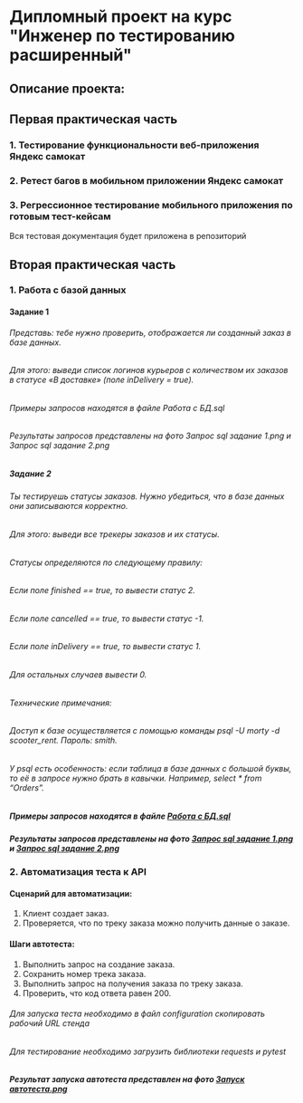 ﻿# Дипломный проект на курс "Инженер по тестированию расширенный"

## Описание проекта:

## Первая практическая часть
### 1. Тестирование функциональности веб-приложения Яндекс самокат
### 2. Ретест багов в мобильном приложении Яндекс самокат
### 3. Регрессионное тестирование мобильного приложения по готовым тест-кейсам
Вся тестовая документация будет приложена в репозиторий
## Вторая практическая часть
### 1. Работа с базой данных
#### Задание 1
###### Представь: тебе нужно проверить, отображается ли созданный заказ в базе данных.
###### Для этого: выведи список логинов курьеров с количеством их заказов в статусе «В доставке» (поле inDelivery = true).
###### Примеры запросов находятся в файле Работа с БД.sql
###### Результаты запросов представлены на фото Запрос sql задание 1.png и Запрос sql задание 2.png
##### Задание 2
###### Ты тестируешь статусы заказов. Нужно убедиться, что в базе данных они записываются корректно.
###### Для этого: выведи все трекеры заказов и их статусы. 
###### Статусы определяются по следующему правилу:
###### Если поле finished == true, то вывести статус 2.
###### Если поле canсelled == true, то вывести статус -1.
###### Если поле inDelivery == true, то вывести статус 1.
###### Для остальных случаев вывести 0.
###### Технические примечания:
###### Доступ к базе осуществляется с помощью команды psql -U morty -d scooter_rent. Пароль: smith.
###### У psql есть особенность: если таблица в базе данных с большой буквы, то её в запросе нужно брать в кавычки. Например, select * from “Orders”.
##### Примеры запросов находятся в файле [Работа с БД.sql](https://github.com/AlexB1ryukov/Yandex_scooter_23_Alexander_Biryukov/blob/9ec60cbe0ed649125b74ae5e7d98e0b81fc3fd0e/%D0%A0%D0%B0%D0%B1%D0%BE%D1%82%D0%B0%20%D1%81%20%D0%91%D0%94.sql)
##### Результаты запросов представлены на фото [Запрос sql задание 1.png](https://github.com/AlexB1ryukov/Yandex_scooter_23_Alexander_Biryukov/blob/3f28ef0f6322a6b9660ca8fde8af0b2aa2788ff9/%D0%97%D0%B0%D0%BF%D1%80%D0%BE%D1%81%20sql%20%D0%B7%D0%B0%D0%B4%D0%B0%D0%BD%D0%B8%D0%B5%201.png) и [Запрос sql задание 2.png](https://github.com/AlexB1ryukov/Yandex_scooter_23_Alexander_Biryukov/blob/9ec60cbe0ed649125b74ae5e7d98e0b81fc3fd0e/%D0%97%D0%B0%D0%BF%D1%80%D0%BE%D1%81%20sql%20%D0%B7%D0%B0%D0%B4%D0%B0%D0%BD%D0%B8%D0%B5%202.png)
### 2. Автоматизация теста к API
#### Cценарий для автоматизации:
1) Клиент создает заказ.
2) Проверяется, что по треку заказа можно получить данные о заказе.
#### Шаги автотеста:
1) Выполнить запрос на создание заказа.
2) Сохранить номер трека заказа.
3) Выполнить запрос на получения заказа по треку заказа.
4) Проверить, что код ответа равен 200.

###### Для запуска теста необходимо в файл configuration скопировать рабочий URL стенда
###### Для тестирование необходимо загрузить библиотеки requests и pytest

##### Результат запуска автотеста представлен на фото [Запуск автотеста.png](https://github.com/AlexB1ryukov/Yandex_scooter_23_Alexander_Biryukov/blob/9ec60cbe0ed649125b74ae5e7d98e0b81fc3fd0e/%D0%97%D0%B0%D0%BF%D1%83%D1%81%D0%BA%20%D0%B0%D0%B2%D1%82%D0%BE%D1%82%D0%B5%D1%81%D1%82%D0%B0.png)
